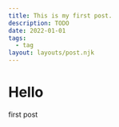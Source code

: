 ```yaml
---
title: This is my first post.
description: TODO
date: 2022-01-01
tags:
  - tag
layout: layouts/post.njk
---
```


# Hello

first post

